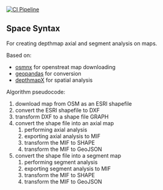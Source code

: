 [![CI Pipeline](https://github.com/digitalcityscience/space-syntax/actions/workflows/ci-pipeline.yml/badge.svg)](https://github.com/digitalcityscience/space-syntax/actions/workflows/ci-pipeline.yml)

## Space Syntax
For creating depthmap axial and segment analysis on maps.

Based on:
  - [osmnx](https://github.com/gboeing/osmnx) for openstreat map downloading
  - [geopandas](https://geopandas.org) for conversion
  - [depthmapX](https://www.ucl.ac.uk/bartlett/architecture/research/space-syntax/depthmapx) for spatial analysis

Algorithm pseudocode:
1. download map from OSM as an ESRI shapefile
1. convert the ESRI shapefile to DXF
1. transform DXF to a shape file GRAPH
1. convert the shape file into an axial map
    1. performing axial analysis
    1. exporting axial analysis to MIF
    1. transform the MIF to SHAPE
    1. transform the MIF to GeoJSON
1. convert the shape file into a segment map
    1. performing segment analysis
    1. exporting segment analysis to MIF
    1. transform the MIF to SHAPE
    1. transform the MIF to GeoJSON
